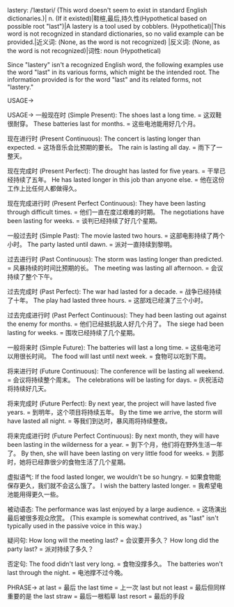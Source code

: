 lastery: /ˈlæstəri/ (This word doesn't seem to exist in standard English dictionaries.)| n. (If it existed)|鞋楦,最后,持久性(Hypothetical based on possible root "last")|A lastery is a tool used by cobblers. (Hypothetical)|This word is not recognized in standard dictionaries, so no valid example can be provided.|近义词:  (None, as the word is not recognized) |反义词: (None, as the word is not recognized)|词性: noun (Hypothetical)


Since "lastery" isn't a recognized English word, the following examples use the word "last" in its various forms, which might be the intended root.  The information provided is for the word "last" and its related forms, not "lastery."


USAGE->

USAGE->
一般现在时 (Simple Present):
The shoes last a long time. = 这双鞋很耐穿。
These batteries last for months. = 这些电池能用好几个月。

现在进行时 (Present Continuous):
The concert is lasting longer than expected. = 这场音乐会比预期的要长。
The rain is lasting all day. = 雨下了一整天。

现在完成时 (Present Perfect):
The drought has lasted for five years. = 干旱已经持续了五年。
He has lasted longer in this job than anyone else. = 他在这份工作上比任何人都做得久。

现在完成进行时 (Present Perfect Continuous):
They have been lasting through difficult times. = 他们一直在度过艰难的时期。
The negotiations have been lasting for weeks.  = 谈判已经持续了好几个星期。

一般过去时 (Simple Past):
The movie lasted two hours. = 这部电影持续了两个小时。
The party lasted until dawn. = 派对一直持续到黎明。

过去进行时 (Past Continuous):
The storm was lasting longer than predicted. = 风暴持续的时间比预期的长。
The meeting was lasting all afternoon. = 会议持续了整个下午。

过去完成时 (Past Perfect):
The war had lasted for a decade. = 战争已经持续了十年。
The play had lasted three hours. = 这部戏已经演了三个小时。

过去完成进行时 (Past Perfect Continuous):
They had been lasting out against the enemy for months.  = 他们已经抵抗敌人好几个月了。
The siege had been lasting for weeks. = 围攻已经持续了几个星期。

一般将来时 (Simple Future):
The batteries will last a long time. = 这些电池可以用很长时间。
The food will last until next week. = 食物可以吃到下周。

将来进行时 (Future Continuous):
The conference will be lasting all weekend. = 会议将持续整个周末。
The celebrations will be lasting for days. = 庆祝活动将持续好几天。

将来完成时 (Future Perfect):
By next year, the project will have lasted five years. = 到明年，这个项目将持续五年。
By the time we arrive, the storm will have lasted all night. = 等我们到达时，暴风雨将持续整夜。

将来完成进行时 (Future Perfect Continuous):
By next month, they will have been lasting in the wilderness for a year. = 到下个月，他们将在野外生活一年了。
By then, she will have been lasting on very little food for weeks. = 到那时，她将已经靠很少的食物生活了几个星期。


虚拟语气:
If the food lasted longer, we wouldn't be so hungry. = 如果食物能保存更久，我们就不会这么饿了。
I wish the battery lasted longer. = 我希望电池能用得更久一些。

被动语态:
The performance was last enjoyed by a large audience. = 这场演出最后被很多观众欣赏。 (This example is somewhat contrived, as "last" isn't typically used in the passive voice in this way.)

疑问句:
How long will the meeting last? = 会议要开多久？
How long did the party last? = 派对持续了多久？

否定句:
The food didn't last very long. = 食物没撑多久。
The batteries won't last through the night. = 电池撑不过今晚。


PHRASE->
at last = 最后
the last time = 上一次
last but not least = 最后但同样重要的是
the last straw = 最后一根稻草
last resort = 最后的手段
